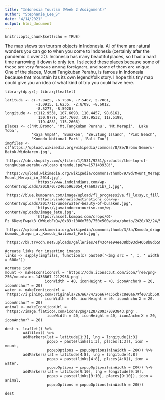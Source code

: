 ```yaml
---
title: "Indonesia Tourism (Week 2 Assignment)"
author: "Stephanie_Lee_S"
date: "4/14/2021"
output: html_document
---
```


```{r setup, include=FALSE}
knitr::opts_chunk$set(echo = TRUE)
```
The map shows ten tourism objects in Indonesia. All of them are natural wonders you can go to when you come to Indonesia (certainly after the pandemic is over :D). Indonesia has many beautiful places, so I had a hard time narrowing it down to only ten. I selected these places because some of these are very famous among foreigners, and some of them are unique. One of the places, Mount Tangkuban Perahu, is famous in Indonesia because that mountain has its own legend/folk story. I hope this tiny map could give you an idea of what kind of trip you could have here.

```{r}
library(dplyr); library(leaflet)
```

```{r data}
latitude <- c(-7.9425, -6.7596, -7.5407, 2.7861, 
              -1.0915, 1.6235, -2.8709, -8.6012, 
              -8.5277, -8.5920)
longitude <- c(112.9530, 107.6098, 110.4457, 98.6161, 
               130.8779, 124.7603, 107.9532, 119.5198,
               119.4833, 115.2666)
places <- c('Mt.Bromo', 'Mt.Tangkuban Perahu', 'Mt.Merapi', 'Lake Toba', 
            'Raja Ampat', 'Bunaken', 'Belitung Island', 'Pink Beach', 
            'Komodo National Park', 'Bali Zoo')
imgfiles <- c('https://upload.wikimedia.org/wikipedia/commons/8/8e/Bromo-Semeru-Batok-Widodaren.jpg',
              'https://cdn.shopify.com/s/files/1/1531/9251/products/the-top-of-tangkuban-perahu-volcano_grande.jpg?v=1571439386',
              'https://upload.wikimedia.org/wikipedia/commons/thumb/9/9d/Mount_Merapi_in_2014.jpg/320px-Mount_Merapi_in_2014.jpg',
              'https://www.indoindians.com/wp-content/uploads/2018/07/24035963054_47a60a71b7_b.jpg',
              'https://blue.kumparan.com/image/upload/fl_progressive,fl_lossy,c_fill,q_auto:best,w_640/v1532665836/photo1_lldamc.jpg',
              'https://indonesiadestinations.com/wp-content/uploads/2017/11/underwater-beauty-of-bunaken.jpg',
              'https://javaindoecotourism.com/wp-content/uploads/image_batu.jpg',
              'https://asset.kompas.com/crops/O1-Fz_6DqwjFwgak8_CWWiebFeQ=/0x83:1000x750/750x500/data/photo/2020/02/24/5e538e7bda8fd.jpg',
              'https://upload.wikimedia.org/wikipedia/commons/thumb/3/3a/Komodo_dragon_at_Komodo_National_Park.jpg/284px-Komodo_dragon_at_Komodo_National_Park.jpg',
              'https://bb.trvcdn.net/uploads/galleries/ef43c4ee94ee38bb93cb4668b8d5591c.jpg')
```

```{r}
#create links for inserting images
links <- sapply(imgfiles, function(x) paste0('<img src = ', x, ' width = 600>'))

#create icon
mount <- makeIcon(iconUrl = 'https://cdn.iconscout.com/icon/free/png-256/mountains-1436867-1212936.png', 
                  iconWidth = 40, iconHeight = 40, iconAnchorX = 20, iconAnchorY = 20)
water <- makeIcon(iconUrl = 'https://i.pinimg.com/originals/26/e6/74/26e674c35cb7c8e0a679fe071b5507cf.png', 
                  iconWidth = 40, iconHeight = 40, iconAnchorX = 20, iconAnchorY = 20)
animal <- makeIcon(iconUrl = 'https://image.flaticon.com/icons/png/128/2093/2093843.png', 
                   iconWidth = 40, iconHeight = 40, iconAnchorX = 20, iconAnchorY = 20)
```

```{r map}
dest <- leaflet() %>% 
        addTiles() %>% 
        addMarkers(lat = latitude[1:3], lng = longitude[1:3], 
                   popup = paste(links[1:3], places[1:3]), icon = mount,
                   popupOptions = popupOptions(minWidth = 200)) %>%
        addMarkers(lat = latitude[4:8], lng = longitude[4:8],
                   popup = paste(links[4:8], places[4:8]), icon = water,
                   popupOptions = popupOptions(minWidth = 200)) %>%
        addMarkers(lat = latitude[9:10], lng = longitude[9:10],
                   popup = paste(links[9:10], places[9:10]), icon = animal,
                   popupOptions = popupOptions(minWidth = 200))

dest
```

